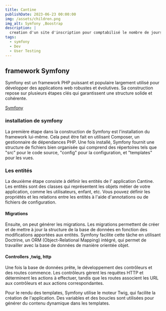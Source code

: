```yaml
---
title: Cantine
publishDate: 2023-06-23 00:00:00
img: /assets/children.png
img_alt: Symfony ,Boostrap
description: |
  creation d'un site d'inscription pour comptabilisé le nombre de jours avec le prix des repas pris par l'enfant
tags:
  - symfony
  - Dev
  - User Testing
---
```



## framework Symfony

Symfony est un framework PHP puissant et populaire largement utilisé pour développer des applications web robustes et évolutives. Sa construction repose sur plusieurs étapes clés qui garantissent une structure solide et cohérente.

 <a href="https://symfony.com/">Symfony</a> 

### installation de symfony
La première étape dans la construction de Symfony est l'installation du framework lui-même. Cela peut être fait en utilisant Composer, un gestionnaire de dépendances PHP. Une fois installé, Symfony fournit une structure de fichiers bien organisée qui comprend des répertoires tels que "src" pour le code source, "config" pour la configuration, et "templates" pour les vues.



### Les entités

La deuxième étape consiste à définir les entités de l' application Cantine. Les entités sont des classes qui représentent les objets métier de votre application, comme les utilisateurs, enfant, etc. Vous pouvez définir les propriétés et les relations entre les entités à l'aide d'annotations ou de fichiers de configuration.


#### Migrations

Ensuite, on peut générer les migrations. Les migrations permettent de créer et de mettre à jour la structure de la base de données en fonction des modifications apportées aux entités. Symfony facilite cette tâche en utilisant Doctrine, un ORM (Object-Relational Mapping) intégré, qui permet de travailler avec la base de données de manière orientée objet.

#### Controllers ,twig, http
Une fois la base de données prête, le développement des contrôleurs et des routes commence. Les contrôleurs gèrent les requêtes HTTP et déterminent les actions à effectuer, tandis que les routes associent les URL aux contrôleurs et aux actions correspondantes.

Pour le rendu des templates, Symfony utilise le moteur Twig, qui facilite la création de l'application. Des variables et des boucles sont utilisées pour générer du contenu dynamique dans les templates.
